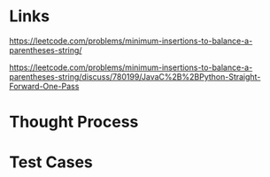 # Links
https://leetcode.com/problems/minimum-insertions-to-balance-a-parentheses-string/

https://leetcode.com/problems/minimum-insertions-to-balance-a-parentheses-string/discuss/780199/JavaC%2B%2BPython-Straight-Forward-One-Pass

# Thought Process

# Test Cases

